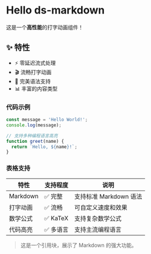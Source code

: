 # Hello ds-markdown

这是一个**高性能**的打字动画组件！

## ✨ 特性

- ⚡ 零延迟流式处理
- 🎬 流畅打字动画
- 🎯 完美语法支持
- 📊 丰富的内容类型

### 代码示例

```javascript
const message = 'Hello World!';
console.log(message);

// 支持多种编程语言高亮
function greet(name) {
  return `Hello, ${name}!`;
}
```

### 表格支持

| 特性     | 支持程度  | 说明                   |
| -------- | --------- | ---------------------- |
| Markdown | ✅ 完整   | 支持标准 Markdown 语法 |
| 打字动画 | ✅ 流畅   | 可自定义速度和效果     |
| 数学公式 | ✅ KaTeX  | 支持复杂数学公式       |
| 代码高亮 | ✅ 多语言 | 支持主流编程语言       |

> 这是一个引用块，展示了 Markdown 的强大功能。

